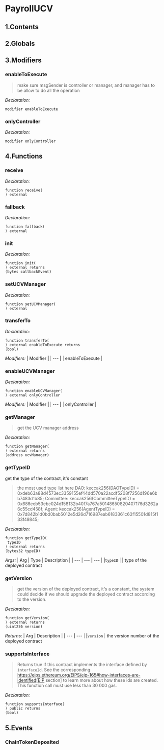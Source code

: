 # PayrollUCV





## 1.Contents
<!-- START doctoc -->
<!-- END doctoc -->

## 2.Globals

## 3.Modifiers
### enableToExecute

> make sure msgSender is controller or manager, and manager has to be allow to do all the operation

*Declaration:*
```solidity
modifier enableToExecute
```


### onlyController



*Declaration:*
```solidity
modifier onlyController
```



## 4.Functions

### receive



*Declaration:*
```solidity
function receive(
) external
```




### fallback



*Declaration:*
```solidity
function fallback(
) external
```




### init



*Declaration:*
```solidity
function init(
) external returns
(bytes callbackEvent)
```




### setUCVManager



*Declaration:*
```solidity
function setUCVManager(
) external
```




### transferTo



*Declaration:*
```solidity
function transferTo(
) external enableToExecute returns
(bool)
```
*Modifiers:*
| Modifier |
| --- |
| enableToExecute |




### enableUCVManager



*Declaration:*
```solidity
function enableUCVManager(
) external onlyController
```
*Modifiers:*
| Modifier |
| --- |
| onlyController |




### getManager

> get the UCV manager address

*Declaration:*
```solidity
function getManager(
) external returns
(address ucvManager)
```




### getTypeID
get the type of the contract, it's constant

> the most used type list here
DAO: keccak256(DAOTypeID) = 0xdeb63a88d4573ec3359155ef44dd570a22acdf5208f7256d196e6bb7483d1b85;
Committee: keccak256(CommitteeTypeID) = 0x686ecb53ebc024d158132b40f7a767a50148650820407176d3262a6c55cd458f;
Agent: keccak256(AgentTypeID) = 0x7d842b1d0bd0bab5012e5d26d716987eab6183361c63f15501d815f133f49845;

*Declaration:*
```solidity
function getTypeID(
 typeID
) external returns
(bytes32 typeID)
```

*Args:*
| Arg | Type | Description |
| --- | --- | --- |
|`typeID` |  | type of the deployed contract



### getVersion

> get the version of the deployed contract, it's a constant, the system could
decide if we should upgrade the deployed contract according to the version.


*Declaration:*
```solidity
function getVersion(
) external returns
(uint256 version)
```


*Returns:*
| Arg | Description |
| --- | --- |
|`version` | the version number of the deployed contract

### supportsInterface

> Returns true if this contract implements the interface defined by
`interfaceId`. See the corresponding
https://eips.ethereum.org/EIPS/eip-165#how-interfaces-are-identified[EIP section]
to learn more about how these ids are created.
This function call must use less than 30 000 gas.

*Declaration:*
```solidity
function supportsInterface(
) public returns
(bool)
```




## 5.Events
### ChainTokenDeposited





